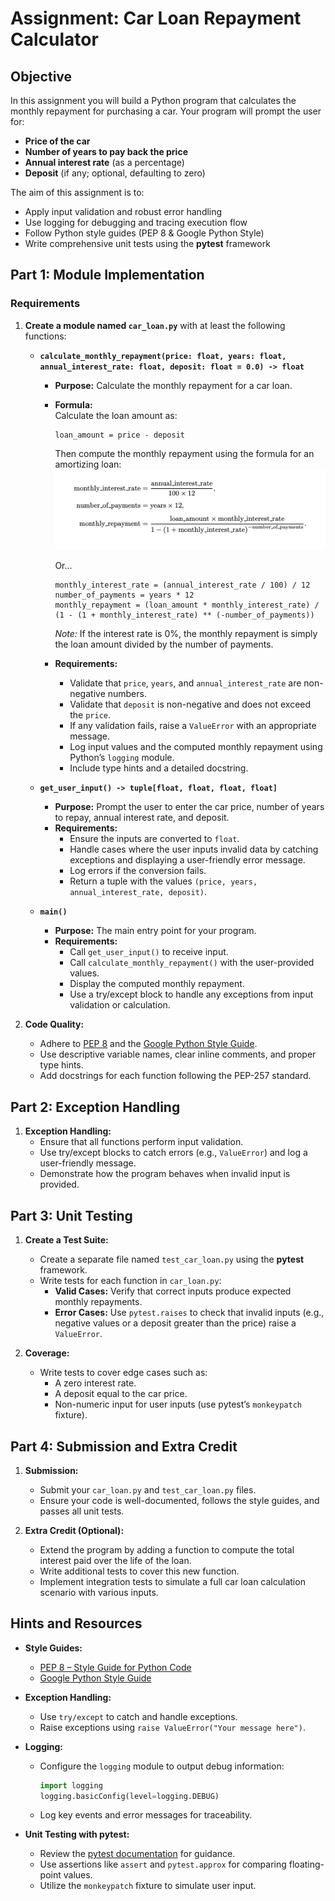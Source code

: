 # Assignment: Car Loan Repayment Calculator

## Objective

In this assignment you will build a Python program that calculates the monthly repayment for purchasing a car. Your program will prompt the user for:

- **Price of the car**
- **Number of years to pay back the price**
- **Annual interest rate** (as a percentage)
- **Deposit** (if any; optional, defaulting to zero)

The aim of this assignment is to:
- Apply input validation and robust error handling
- Use logging for debugging and tracing execution flow
- Follow Python style guides (PEP 8 & Google Python Style)
- Write comprehensive unit tests using the **pytest** framework

## Part 1: Module Implementation

### Requirements

1. **Create a module named `car_loan.py`** with at least the following functions:

   - **`calculate_monthly_repayment(price: float, years: float, annual_interest_rate: float, deposit: float = 0.0) -> float`**
     
     - **Purpose:** Calculate the monthly repayment for a car loan.
     - **Formula:**  
       Calculate the loan amount as:  
       ```
       loan_amount = price - deposit
       ```
       Then compute the monthly repayment using the formula for an amortizing loan:
       ![Implementation of the Formulae](/Tutorial_2/monthly_repayment.png)

       Or...
       ```
       monthly_interest_rate = (annual_interest_rate / 100) / 12
       number_of_payments = years * 12
       monthly_repayment = (loan_amount * monthly_interest_rate) / (1 - (1 + monthly_interest_rate) ** (-number_of_payments))
       ```
       *Note:* If the interest rate is 0%, the monthly repayment is simply the loan amount divided by the number of payments.
     
     - **Requirements:**
       - Validate that `price`, `years`, and `annual_interest_rate` are non-negative numbers.
       - Validate that `deposit` is non-negative and does not exceed the `price`.
       - If any validation fails, raise a `ValueError` with an appropriate message.
       - Log input values and the computed monthly repayment using Python’s `logging` module.
       - Include type hints and a detailed docstring.

   - **`get_user_input() -> tuple[float, float, float, float]`**
     
     - **Purpose:** Prompt the user to enter the car price, number of years to repay, annual interest rate, and deposit.
     - **Requirements:**
       - Ensure the inputs are converted to `float`.
       - Handle cases where the user inputs invalid data by catching exceptions and displaying a user-friendly error message.
       - Log errors if the conversion fails.
       - Return a tuple with the values `(price, years, annual_interest_rate, deposit)`.

   - **`main()`**
     
     - **Purpose:** The main entry point for your program.
     - **Requirements:**
       - Call `get_user_input()` to receive input.
       - Call `calculate_monthly_repayment()` with the user-provided values.
       - Display the computed monthly repayment.
       - Use a try/except block to handle any exceptions from input validation or calculation.

2. **Code Quality:**
   - Adhere to [PEP 8](https://peps.python.org/pep-0008/) and the [Google Python Style Guide](https://google.github.io/styleguide/pyguide.html).
   - Use descriptive variable names, clear inline comments, and proper type hints.
   - Add docstrings for each function following the PEP-257 standard.

## Part 2: Exception Handling

1. **Exception Handling:**
   - Ensure that all functions perform input validation.
   - Use try/except blocks to catch errors (e.g., `ValueError`) and log a user-friendly message.
   - Demonstrate how the program behaves when invalid input is provided.

## Part 3: Unit Testing

1. **Create a Test Suite:**
   - Create a separate file named `test_car_loan.py` using the **pytest** framework.
   - Write tests for each function in `car_loan.py`:
     - **Valid Cases:** Verify that correct inputs produce expected monthly repayments.
     - **Error Cases:** Use `pytest.raises` to check that invalid inputs (e.g., negative values or a deposit greater than the price) raise a `ValueError`.

2. **Coverage:**
   - Write tests to cover edge cases such as:
     - A zero interest rate.
     - A deposit equal to the car price.
     - Non-numeric input for user inputs (use pytest’s `monkeypatch` fixture).

## Part 4: Submission and Extra Credit

1. **Submission:**
   - Submit your `car_loan.py` and `test_car_loan.py` files.
   - Ensure your code is well-documented, follows the style guides, and passes all unit tests.

2. **Extra Credit (Optional):**
   - Extend the program by adding a function to compute the total interest paid over the life of the loan.
   - Write additional tests to cover this new function.
   - Implement integration tests to simulate a full car loan calculation scenario with various inputs.

## Hints and Resources

- **Style Guides:**
  - [PEP 8 – Style Guide for Python Code](https://peps.python.org/pep-0008/)
  - [Google Python Style Guide](https://google.github.io/styleguide/pyguide.html)

- **Exception Handling:**
  - Use `try/except` to catch and handle exceptions.
  - Raise exceptions using `raise ValueError("Your message here")`.

- **Logging:**
  - Configure the `logging` module to output debug information:
    ```python
    import logging
    logging.basicConfig(level=logging.DEBUG)
    ```
  - Log key events and error messages for traceability.

- **Unit Testing with pytest:**
  - Review the [pytest documentation](https://docs.pytest.org/en/latest/) for guidance.
  - Use assertions like `assert` and `pytest.approx` for comparing floating-point values.
  - Utilize the `monkeypatch` fixture to simulate user input.
